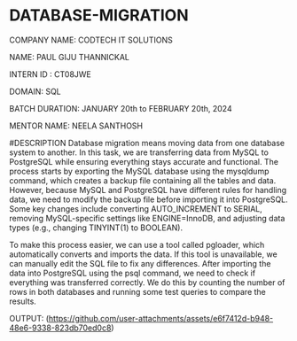 # DATABASE-MIGRATION

COMPANY NAME: CODTECH IT SOLUTIONS

NAME: PAUL GIJU THANNICKAL

INTERN ID : CT08JWE

DOMAIN: SQL

BATCH DURATION: JANUARY 20th to FEBRUARY 20th, 2024

MENTOR NAME: NEELA SANTHOSH

#DESCRIPTION
Database migration means moving data from one database system to another. In this task, we are transferring data from MySQL to PostgreSQL while ensuring everything stays accurate and functional. The process starts by exporting the MySQL database using the mysqldump command, which creates a backup file containing all the tables and data. However, because MySQL and PostgreSQL have different rules for handling data, we need to modify the backup file before importing it into PostgreSQL. Some key changes include converting AUTO_INCREMENT to SERIAL, removing MySQL-specific settings like ENGINE=InnoDB, and adjusting data types (e.g., changing TINYINT(1) to BOOLEAN).

To make this process easier, we can use a tool called pgloader, which automatically converts and imports the data. If this tool is unavailable, we can manually edit the SQL file to fix any differences. After importing the data into PostgreSQL using the psql command, we need to check if everything was transferred correctly. We do this by counting the number of rows in both databases and running some test queries to compare the results.

OUTPUT:
(https://github.com/user-attachments/assets/e6f7412d-b948-48e6-9338-823db70ed0c8)
